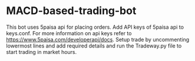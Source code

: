 # MACD-based-trading-bot

This bot uses 5paisa api for placing orders.
Add API keys of 5paisa api to keys.conf. For more information on api keys refer to https://www.5paisa.com/developerapi/docs.
Setup trade by uncommenting lowermost lines and add required details and run the Tradeway.py file to start trading in market hours.
